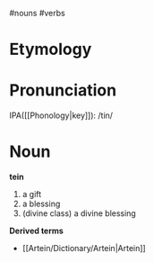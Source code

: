 #nouns #verbs 
# Etymology
# Pronunciation
IPA([[Phonology|key]]): /tin/
# Noun
**tein**
1. a gift
2. a blessing
3. (divine class) a divine blessing

**Derived terms**
* [[Artein/Dictionary/Artein|Artein]]